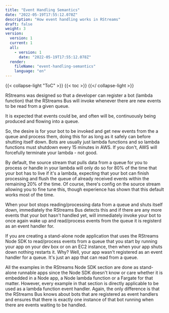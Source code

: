 ```yaml
---
title: "Event Handling Semantics"
date: "2022-05-19T17:55:12.078Z"
description: "How event handling works in RStreams"
draft: false
weight: 3
version:
  version: 1
  current: 1
  all:
    - version: 1
      date: "2022-05-19T17:55:12.078Z"
  render:
    fileName: "event-handling-semantics"
    language: "en"
---
```


{{< collapse-light "ToC" >}}
{{< toc  >}}
{{</ collapse-light >}}

RStreams was designed so that a developer can register a bot (lambda function) that the RStreams Bus will
invoke whenever there are new events to be read from a given queue.

It is expected that events could be, and often will be, continuously being produced and flowing into a queue.

So, the desire is for your bot to be invoked and get new events from the a queue and process them, doing
this for as long as it safely can before shutting itself down.  Bots are usually just lambda functions
and so lambda functions must shutdown every 15 minutes in AWS.  If you don't, AWS will forcefully
terminate your lambda - not good.

By default, the source stream that pulls data from a queue for you to process or handle in your lambda
will only do so for 80% of the time that your bot has to live if it's a lambda, expecting that your bot
can finish processing and flush the queue of already received events within the remaining 20% of the time.  Of
course, there's config on the source stream allowing you to fine tune this, though experience has shown
that this default works most of the time.

When your bot stops reading/processing data from a queue and shuts itself down, immediately the RStreams Bus
detects this and if there are any more events that your bot hasn't handled yet, will immediately 
invoke your bot to once again wake up and read/process events from the queue it is registerd as an event
handler for.

If you are creating a stand-alone node application that uses the RStreams Node SDK to read/process events
from a queue that you start by running your app on your dev box or on an EC2 instance, then when your app
shuts down nothing restarts it.  Why?  Well, your app wasn't registered as an event handler for a queue.
It's just an app that can read from a queue.

All the examples in the RStreams Node SDK section are
done as stand-alone runnable apps since the Node SDK doesn't know or care whether it is embedded in
a Node app, a Node lambda function or a Fargate for that matter.  However, every example in that section
is directly applicable to be used as a lambda function event handler.  Again, the only difference is that the
RStreams Bus knows about bots that are registered as event handlers and ensures that there is exactly one instance
of that bot running when there are events waiting to be handled.
